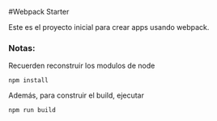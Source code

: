 #Webpack Starter

Este es el proyecto inicial para crear apps usando webpack.

### Notas: 
Recuerden reconstruir los modulos de node 

```
npm install
```
Además, para construir el build, ejecutar 
```
npm run build
```
